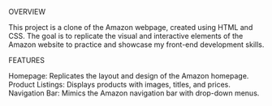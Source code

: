 OVERVIEW

This project is a clone of the Amazon webpage, created using HTML and CSS. The goal is to replicate the visual and interactive elements of the Amazon website to practice and showcase my front-end development skills.

FEATURES

Homepage: Replicates the layout and design of the Amazon homepage.
Product Listings: Displays products with images, titles, and prices.
Navigation Bar: Mimics the Amazon navigation bar with drop-down menus.
